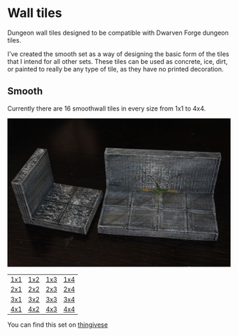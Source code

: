 Wall tiles
===========

Dungeon wall tiles designed to be compatible with Dwarven Forge dungeon tiles.

I've created the smooth set as a way of designing the basic form of the tiles that I intend for all other sets.  These tiles can be used as concrete, ice, dirt, or painted to really be any type of tile, as they have no printed decoration.

Smooth
--------

Currently there are 16 smoothwall tiles in every size from 1x1 to 4x4.

![2x2 wall](IMG_7756.JPG)


<table>
<tr><td><a href="smooth_edge_wall_1x1.stl">1x1</a></td><td><a href="smooth_edge_wall_1x2.stl">1x2</a></td><td><a href="smooth_edge_wall_1x3.stl">1x3</a></td><td><a href="smooth_edge_wall_1x4.stl">1x4</a></td></tr>
<tr><td><a href="smooth_edge_wall_2x1.stl">2x1</a></td><td><a href="smooth_edge_wall_2x2.stl">2x2</a></td><td><a href="smooth_edge_wall_2x3.stl">2x3</a></td><td><a href="smooth_edge_wall_2x4.stl">2x4</a></td></tr>
<tr><td><a href="smooth_edge_wall_3x1.stl">3x1</a></td><td><a href="smooth_edge_wall_3x2.stl">3x2</a></td><td><a href="smooth_edge_wall_3x3.stl">3x3</a></td><td><a href="smooth_edge_wall_3x4.stl">3x4</a></td></tr>
<tr><td><a href="smooth_edge_wall_4x1.stl">4x1</a></td><td><a href="smooth_edge_wall_4x2.stl">4x2</a></td><td><a href="smooth_edge_wall_4x3.stl">4x3</a></td><td><a href="smooth_edge_wall_4x4.stl">4x4</a></td></tr>
</table>

You can find this set on [thingivese](http://www.thingiverse.com/thing:234363)

